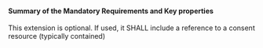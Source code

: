 ####  Summary of the Mandatory Requirements and Key properties

This extension is optional. If used, it SHALL include a reference to a consent resource (typically contained)
